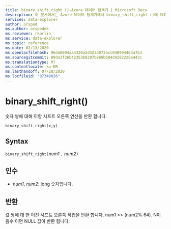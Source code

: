 ```yaml
---
title: binary_shift_right ()-Azure 데이터 탐색기 | Microsoft Docs
description: 이 문서에서는 Azure 데이터 탐색기에서 binary_shift_right ()에 대해 설명 합니다.
services: data-explorer
author: orspod
ms.author: orspodek
ms.reviewer: rkarlin
ms.service: data-explorer
ms.topic: reference
ms.date: 02/13/2020
ms.openlocfilehash: 96da8894aa4320a2d423d072acc048994463a7b3
ms.sourcegitcommit: 09da3f26b4235368297b8b9b604d4282228a443c
ms.translationtype: MT
ms.contentlocale: ko-KR
ms.lasthandoff: 07/28/2020
ms.locfileid: "87349026"
---
```

# <a name="binary_shift_right"></a>binary_shift_right()

숫자 쌍에 대해 이항 시프트 오른쪽 연산을 반환 합니다.

```kusto
binary_shift_right(x,y) 
```

## <a name="syntax"></a>Syntax

`binary_shift_right(`*num1* `,` *num2*`)`

## <a name="arguments"></a>인수

* *num1*, *num2*: long 숫자입니다.

## <a name="returns"></a>반환

값 쌍에 대 한 이진 시프트 오른쪽 작업을 반환 합니다. num1 >>  (num2% 64).
N이 음수 이면 NULL 값이 반환 됩니다.